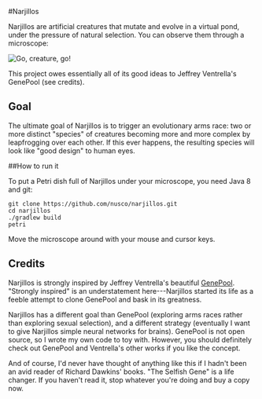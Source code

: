 #Narjillos

Narjillos are artificial creatures that mutate and evolve in a virtual pond, under the pressure of natural selection.
You can observe them through a microscope:

![Go, creature, go!](/nusco/narjillos/master/docs/title.jpg)

This project owes essentially all of its good ideas to Jeffrey Ventrella's GenePool (see credits).

## Goal

The ultimate goal of Narjillos is to trigger an evolutionary arms race: two or more distinct "species" of creatures becoming more and more complex by leapfrogging over each other. If this ever happens, the resulting species will look like "good design" to human eyes.

##How to run it

To put a Petri dish full of Narjillos under your microscope, you need Java 8 and git:

    git clone https://github.com/nusco/narjillos.git
    cd narjillos
    ./gradlew build
    petri

Move the microscope around with your mouse and cursor keys.

## Credits

Narjillos is strongly inspired by Jeffrey Ventrella's beautiful [GenePool](http://www.swimbots.com). "Strongly inspired" is an understatement here---Narjillos started its life as a feeble attempt to clone GenePool and bask in its greatness.

Narjillos has a different goal than GenePool (exploring arms races rather than exploring sexual selection), and a different strategy (eventually I want to give Narjillos simple neural networks for brains). GenePool is not open source, so I wrote my own code to toy with. However, you should definitely check out GenePool and Ventrella's other works if you like the concept.

And of course, I'd never have thought of anything like this if I hadn't been an avid reader of Richard Dawkins' books. "The Selfish Gene" is a life changer. If you haven't read it, stop whatever you're doing and buy a copy now.
